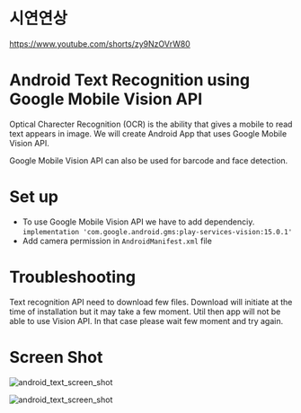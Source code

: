 # 시연연상
https://www.youtube.com/shorts/zy9NzOVrW80

# Android Text Recognition using Google Mobile Vision API

Optical Charecter Recognition (OCR) is the ability that gives a mobile to read text appears in image. We will create Android App that uses Google Mobile Vision API.

Google Mobile Vision API can also be used for barcode and face detection.

# Set up
 * To use Google Mobile Vision API we have to add dependenciy.
 `implementation 'com.google.android.gms:play-services-vision:15.0.1'`
 * Add camera permission in `AndroidManifest.xml` file
<uses-permission android:name="android.permission.CAMERA" />

# Troubleshooting
Text recognition API need to download few files. Download will initiate at the time of installation but it may take a few moment. Util then app will not be able to use Vision API. In that case please wait few moment and try again.

# Screen Shot
![android_text_screen_shot](https://i.imgur.com/Wd2meo7.png)

![android_text_screen_shot](https://i.imgur.com/UPlb1iO.png)
